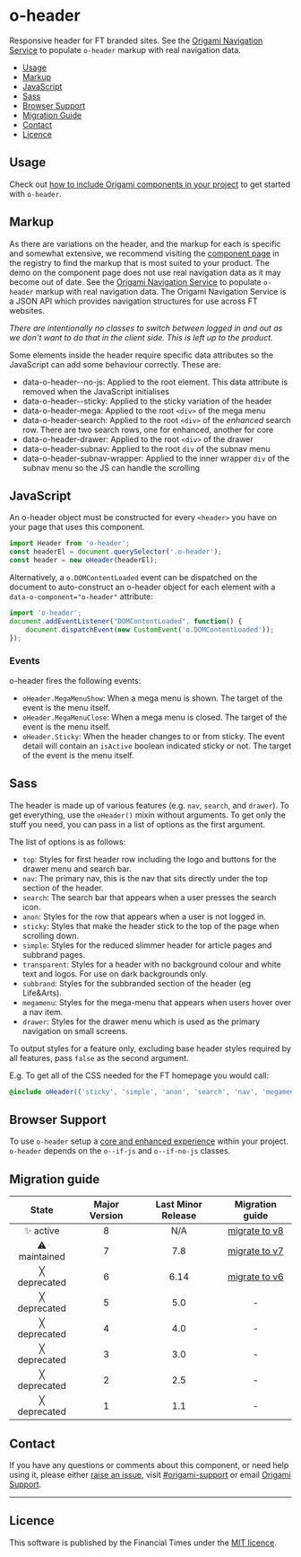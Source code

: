 # o-header

Responsive header for FT branded sites. See the [Origami Navigation Service](https://www.ft.com/__origami/service/navigation) to populate `o-header` markup with real navigation data.

- [Usage](#usage)
- [Markup](#markup)
- [JavaScript](#javascript)
- [Sass](#sass)
- [Browser Support](#browser-support)
- [Migration Guide](#migration-guide)
- [Contact](#contact)
- [Licence](#licence)

## Usage

Check out [how to include Origami components in your project](https://origami.ft.com/docs/components/#including-origami-components-in-your-project) to get started with `o-header`.

## Markup

As there are variations on the header, and the markup for each is specific and somewhat extensive, we recommend visiting the [component page](http://registry.origami.ft.com/components/o-header) in the registry to find the markup that is most suited to your product. The demo on the component page does not use real navigation data as it may become out of date. See the [Origami Navigation Service](https://www.ft.com/__origami/service/navigation) to populate `o-header` markup with real navigation data. The Origami Navigation Service is a JSON API which provides navigation structures for use across FT websites.

_There are intentionally no classes to switch between logged in and out as we don't want to do that in the client side. This is left up to the product._

Some elements inside the header require specific data attributes so the JavaScript can add some behaviour correctly. These are:

* data-o-header--no-js: Applied to the root element. This data attribute is removed when the JavaScript initialises
* data-o-header--sticky: Applied to the sticky variation of the header
* data-o-header-mega: Applied to the root `<div>` of the mega menu
* data-o-header-search: Applied to the root `<div>` of the _enhanced_ search row. There are two search rows, one for enhanced, another for core
* data-o-header-drawer: Applied to the root `<div>` of the drawer
* data-o-header-subnav: Applied to the root `div` of the subnav menu
* data-o-header-subnav-wrapper: Applied to the inner wrapper `div` of the subnav menu so the JS can handle the scrolling


## JavaScript

An o-header object must be constructed for every `<header>` you have on your page that uses this component.

```js
import Header from 'o-header';
const headerEl = document.querySelector('.o-header');
const header = new oHeader(headerEl);
```

Alternatively, a `o.DOMContentLoaded` event can be dispatched on the document to auto-construct an o-header object for each element with a `data-o-component="o-header"` attribute:

```js
import 'o-header';
document.addEventListener("DOMContentLoaded", function() {
    document.dispatchEvent(new CustomEvent('o.DOMContentLoaded'));
});
```

### Events

o-header fires the following events:

* `oHeader.MegaMenuShow`: When a mega menu is shown. The target of the event is the menu itself.
* `oHeader.MegaMenuClose`: When a mega menu is closed. The target of the event is the menu itself.
* `oHeader.Sticky`: When the header changes to or from sticky. The event detail will contain an `isActive` boolean indicated sticky or not. The target of the event is the menu itself.


## Sass

The header is made up of various features (e.g. `nav`, `search`, and `drawer`). To get everything, use the `oHeader()` mixin without arguments. To get only the stuff you need, you can pass in a list of options as the first argument.

The list of options is as follows:

* `top`: Styles for first header row including the logo and buttons for the drawer menu and search bar.
* `nav`: The primary nav, this is the nav that sits directly under the top section of the header.
* `search`: The search bar that appears when a user presses the search icon.
* `anon`: Styles for the row that appears when a user is not logged in.
* `sticky`: Styles that make the header stick to the top of the page when scrolling down.
* `simple`: Styles for the reduced slimmer header for article pages and subbrand pages.
* `transparent`: Styles for a header with no background colour and white text and logos. For use on dark backgrounds only.
* `subbrand`: Styles for the subbranded section of the header (eg Life&Arts).
* `megamenu`: Styles for the mega-menu that appears when users hover over a nav item.
* `drawer`: Styles for the drawer menu which is used as the primary navigation on small screens.

To output styles for a feature only, excluding base header styles required by all features, pass `false` as the second argument.

E.g. To get all of the CSS needed for the FT homepage you would call:

```scss
@include oHeader(('sticky', 'simple', 'anon', 'search', 'nav', 'megamenu'));
```

## Browser Support

To use `o-header` setup a [core and enhanced experience](https://origami.ft.com/docs/components/compatibility/#core--enhanced-experiences) within your project. `o-header` depends on the `o--if-js` and `o--if-no-js` classes.

## Migration guide

State | Major Version | Last Minor Release | Migration guide |
:---: | :---: | :---: | :---:
✨ active | 8 | N/A | [migrate to v8](MIGRATION.md#migrating-from-v7-to-v8) |
⚠ maintained | 7 | 7.8 | [migrate to v7](MIGRATION.md#migrating-from-v6-to-v7) |
╳ deprecated | 6 | 6.14 | [migrate to v6](MIGRATION.md#migrating-from-v5-to-v6) |
╳ deprecated | 5 | 5.0 | - |
╳ deprecated | 4 | 4.0 | - |
╳ deprecated | 3 | 3.0 | - |
╳ deprecated | 2 | 2.5 | - |
╳ deprecated | 1 | 1.1 | - |

## Contact

If you have any questions or comments about this component, or need help using it, please either [raise an issue](https://github.com/Financial-Times/o-header/issues), visit [#origami-support](https://financialtimes.slack.com/messages/origami-support/) or email [Origami Support](mailto:origami-support@ft.com).

----

## Licence

This software is published by the Financial Times under the [MIT licence](http://opensource.org/licenses/MIT).
